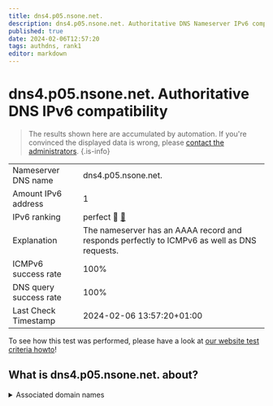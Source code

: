 ```yaml
---
title: dns4.p05.nsone.net.
description: dns4.p05.nsone.net. Authoritative DNS Nameserver IPv6 compatibility
published: true
date: 2024-02-06T12:57:20
tags: authdns, rank1
editor: markdown
---
```


# dns4.p05.nsone.net. Authoritative DNS IPv6 compatibility

> The results shown here are accumulated by automation. If you're convinced the displayed data is wrong, please [contact the administrators](/howto/chat). 
{.is-info}




|   |   |
| - | - |
| Nameserver DNS name | dns4.p05.nsone.net.
| Amount IPv6 address | 1
| IPv6 ranking | perfect :1st_place_medal: [🔗](/howto/ranking) |
| Explanation | The nameserver has an AAAA record and responds perfectly to ICMPv6 as well as DNS requests. |
| ICMPv6 success rate | 100%|
| DNS query success rate | 100% |
| Last Check Timestamp | 2024-02-06 13:57:20+01:00 |

To see how this test was performed, please have a look at [our website test criteria howto](/howto/testcriteria/authdns)!


## What is dns4.p05.nsone.net. about?






<details>
<summary>Associated domain names</summary>

duckduckgo.com

greenplum.org

</details>
